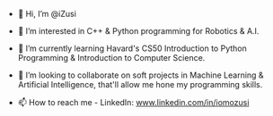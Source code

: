 - 👋 Hi, I’m @iZusi
  
- 👀 I’m interested in C++ & Python programming for Robotics & A.I.
- 🌱 I’m currently learning Havard's CS50 Introduction to Python Programming & Introduction to Computer Science.
- 💞️ I’m looking to collaborate on soft projects in Machine Learning & Artificial Intelligence, that'll allow me hone my programming skills.
- 📫 How to reach me - LinkedIn: www.linkedin.com/in/iomozusi

<!---
iZusi/iZusi is a ✨ special ✨ repository because its `README.md` (this file) appears on your GitHub profile.
You can click the Preview link to take a look at your changes.
--->
